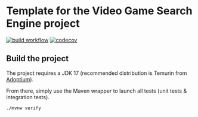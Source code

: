 # Template for the Video Game Search Engine project

[![build workflow](https://github.com/PaulGranger/video_game_search_engine/actions/workflows/build.yml/badge.svg)](https://github.com/PaulGranger/video_game_search_engine/actions)
[![codecov](https://codecov.io/gh/PaulGranger/video_game_search_engine/branch/main/graph/badge.svg)](https://codecov.io/gh/PaulGranger/video_game_search_engine)

## Build the project

The project requires a JDK 17 (recommended distribution is Temurin from [Adoptium](https://adoptium.net/)).

From there, simply use the Maven wrapper to launch all tests (unit tests & integration tests).

`./mvnw verify`
